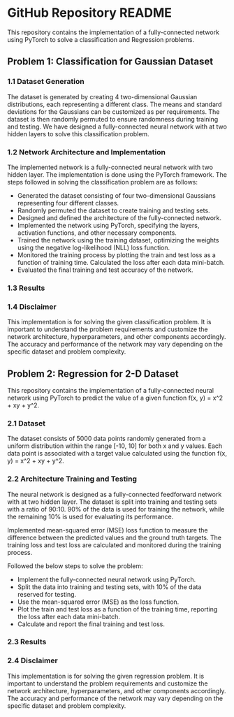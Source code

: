 # GitHub Repository README

This repository contains the implementation of a fully-connected network using PyTorch to solve a classification and Regression problems.

## Problem 1: Classification for Gaussian Dataset


### 1.1 Dataset Generation
The dataset is generated by creating 4 two-dimensional Gaussian distributions, each representing a different class. The means and standard deviations for the Gaussians can be customized as per requirements. The dataset is then randomly permuted to ensure randomness during training and testing. We have designed a fully-connected neural network with at two hidden layers to solve this classification problem.

### 1.2 Network Architecture and Implementation
The implemented network is a fully-connected neural network with two hidden layer. The implementation is done using the PyTorch framework. The steps followed in solving the classification problem are as follows:

- Generated the dataset consisting of four two-dimensional Gaussians representing four different classes.
- Randomly permuted the dataset to create training and testing sets.
- Designed and defined the architecture of the fully-connected network.
- Implemented the network using PyTorch, specifying the layers, activation functions, and other necessary components.
- Trained the network using the training dataset, optimizing the weights using the negative log-likelihood (NLL) loss function.
- Monitored the training process by plotting the train and test loss as a function of training time. Calculated the loss after each data mini-batch.
- Evaluated the final training and test accuracy of the network.

### 1.3 Results
<!-- The final training and test accuracy will be reported after the network has been trained. The train and test loss will also be plotted as a function of training time, allowing you to visualize the learning progress.
 -->
### 1.4 Disclaimer
This implementation is for solving the given classification problem. It is important to understand the problem requirements and customize the network architecture, hyperparameters, and other components accordingly. The accuracy and performance of the network may vary depending on the specific dataset and problem complexity.


## Problem 2: Regression for 2-D Dataset

This repository contains the implementation of a fully-connected neural network using PyTorch to predict the value of a given function f(x, y) = x^2 + xy + y^2. 

### 2.1 Dataset
The dataset consists of 5000 data points randomly generated from a uniform distribution within the range [-10, 10] for both x and y values. Each data point is associated with a target value calculated using the function f(x, y) = x^2 + xy + y^2.

### 2.2 Architecture Training and Testing
The neural network is designed as a fully-connected feedforward network with at two hidden layer. The dataset is split into training and testing sets with a ratio of 90:10. 90% of the data is used for training the network, while the remaining 10% is used for evaluating its performance.

Implemented mean-squared error (MSE) loss function to measure the difference between the predicted values and the ground truth targets. The training loss and test loss are calculated and monitored during the training process.

Followed the below steps to solve the problem:
- Implement the fully-connected neural network using PyTorch.
- Split the data into training and testing sets, with 10% of the data reserved for testing.
- Use the mean-squared error (MSE) as the loss function.
- Plot the train and test loss as a function of the training time, reporting the loss after each data mini-batch.
- Calculate and report the final training and test loss.

### 2.3 Results
<!-- The final training and test accuracy will be reported after the network has been trained. The train and test loss will also be plotted as a function of training time, allowing you to visualize the learning progress.
 -->
### 2.4 Disclaimer
This implementation is for solving the given regression problem. It is important to understand the problem requirements and customize the network architecture, hyperparameters, and other components accordingly. The accuracy and performance of the network may vary depending on the specific dataset and problem complexity.














